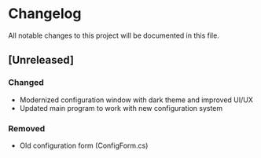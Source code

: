 # Changelog

All notable changes to this project will be documented in this file.

## [Unreleased]

### Changed
- Modernized configuration window with dark theme and improved UI/UX
- Updated main program to work with new configuration system

### Removed
- Old configuration form (ConfigForm.cs) 